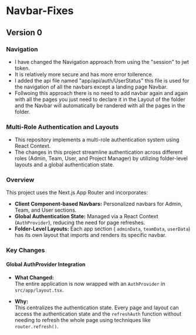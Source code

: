 # Navbar-Fixes
## Version 0

### Navigation
- I have changed the Navigation approach from using the "session" to jwt token.
- It is relatively more secure and has more error tollerence.
- I added the api file named "app/api/auth/UserStatus" this file is used for the navigation of all the navbars except a landing page Navbar.
- Follwoing this approach there is no need to add navbar again and again with all the pages you just need to declare it in the Layout of the folder and the Navbar will automatically be randered with all the     pages in the folder.
### Multi-Role Authentication and Layouts

- This repository implements a multi-role authentication system using  React Context. 
- The changes in this project streamline authentication across different roles (Admin, Team, User, and Project Manager) by utilizing folder-level layouts and a global authentication state.


### Overview

This project uses the Next.js App Router and incorporates:
- **Client Component-based Navbars:** Personalized navbars for Admin, Team, and User sections.
- **Global Authentication State:** Managed via a React Context (`AuthProvider`), reducing the need for page refreshes.
- **Folder-Level Layouts:** Each app section ( `adminData`, `teamData`, `userData`) has its own layout that imports and renders its specific navbar.

### Key Changes

#### Global AuthProvider Integration

- **What Changed:**  
  The entire application is now wrapped with an `AuthProvider` in `src/app/layout.tsx`.

- **Why:**  
  This centralizes the authentication state. Every page and layout can access the authentication state and the `refreshAuth` function without needing to refresh the whole page using techniques like   `router.refresh()`.
